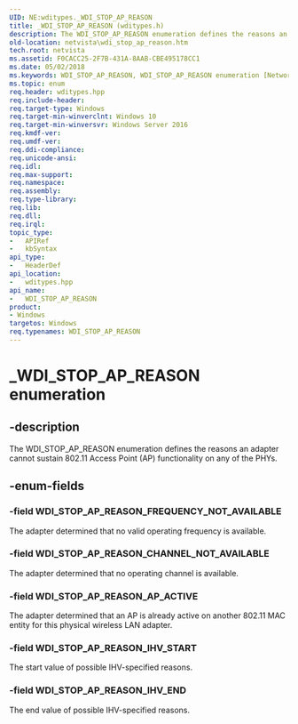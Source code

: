```yaml
---
UID: NE:wditypes._WDI_STOP_AP_REASON
title: _WDI_STOP_AP_REASON (wditypes.h)
description: The WDI_STOP_AP_REASON enumeration defines the reasons an adapter cannot sustain 802.11 Access Point (AP) functionality on any of the PHYs.
old-location: netvista\wdi_stop_ap_reason.htm
tech.root: netvista
ms.assetid: F0CACC25-2F7B-431A-8AAB-CBE495178CC1
ms.date: 05/02/2018
ms.keywords: WDI_STOP_AP_REASON, WDI_STOP_AP_REASON enumeration [Network Drivers Starting with Windows Vista], WDI_STOP_AP_REASON_AP_ACTIVE, WDI_STOP_AP_REASON_CHANNEL_NOT_AVAILABLE, WDI_STOP_AP_REASON_FREQUENCY_NOT_AVAILABLE, WDI_STOP_AP_REASON_IHV_END, WDI_STOP_AP_REASON_IHV_START, _WDI_STOP_AP_REASON, netvista.wdi_stop_ap_reason, wditypes/WDI_STOP_AP_REASON, wditypes/WDI_STOP_AP_REASON_AP_ACTIVE, wditypes/WDI_STOP_AP_REASON_CHANNEL_NOT_AVAILABLE, wditypes/WDI_STOP_AP_REASON_FREQUENCY_NOT_AVAILABLE, wditypes/WDI_STOP_AP_REASON_IHV_END, wditypes/WDI_STOP_AP_REASON_IHV_START
ms.topic: enum
req.header: wditypes.hpp
req.include-header: 
req.target-type: Windows
req.target-min-winverclnt: Windows 10
req.target-min-winversvr: Windows Server 2016
req.kmdf-ver: 
req.umdf-ver: 
req.ddi-compliance: 
req.unicode-ansi: 
req.idl: 
req.max-support: 
req.namespace: 
req.assembly: 
req.type-library: 
req.lib: 
req.dll: 
req.irql: 
topic_type:
-	APIRef
-	kbSyntax
api_type:
-	HeaderDef
api_location:
-	wditypes.hpp
api_name:
-	WDI_STOP_AP_REASON
product:
- Windows
targetos: Windows
req.typenames: WDI_STOP_AP_REASON
---
```


# _WDI_STOP_AP_REASON enumeration


## -description


The WDI_STOP_AP_REASON enumeration defines the reasons an adapter cannot sustain 802.11 Access Point (AP) functionality on any of the PHYs.


## -enum-fields




### -field WDI_STOP_AP_REASON_FREQUENCY_NOT_AVAILABLE

The adapter determined that no valid operating frequency is available.


### -field WDI_STOP_AP_REASON_CHANNEL_NOT_AVAILABLE

The adapter determined that no operating channel is available.


### -field WDI_STOP_AP_REASON_AP_ACTIVE

The adapter determined that an AP is already active on another 802.11 MAC entity for this physical wireless LAN adapter.


### -field WDI_STOP_AP_REASON_IHV_START

The start value of possible IHV-specified reasons.


### -field WDI_STOP_AP_REASON_IHV_END

The end value of possible IHV-specified reasons.

